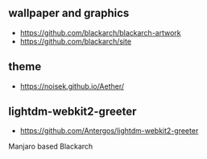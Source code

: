 ## wallpaper and graphics

- https://github.com/blackarch/blackarch-artwork
- https://github.com/blackarch/site

## theme

* https://noisek.github.io/Aether/

## lightdm-webkit2-greeter

* https://github.com/Antergos/lightdm-webkit2-greeter

Manjaro based Blackarch
